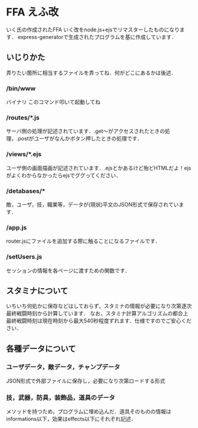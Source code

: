 # FFA えふ改
いく氏の作成されたFFA いく改をnode.js+ejsでリマスターしたものになります．
express-generatorで生成されたプログラムを基に作成しています．


## いじりかた
弄りたい箇所に相当するファイルを弄ってね．何がどこにあるかは後述．

### /bin/www
バイナリ このコマンド叩いて起動してね

### /routes/*.js
サーバ側の処理が記述されています．.get～がアクセスされたときの処理，.postがユーザがなんかボタン押したときの処理です．

### /views/*.ejs
ユーザ側の画面描画が記述されています．.ejsとかあるけど殆どHTMLだよ！ejsがよくわからなかったらejsでググってください．

### /detabases/*
敵，ユーザ，技，職業等，データが(現状)平文のJSON形式で保存されています．

### /app.js
router.jsにファイルを追加する際に触ることになるファイルです．

### /setUsers.js
セッションの情報を各ページに渡すための関数です．



## スタミナについて
いちいち何処かに保存などはしておらず，スタミナの情報が必要になり次第逐次最終戦闘時刻から計算しています．
なお，スタミナ計算アルゴリズムの都合上最終戦闘時刻は現在時刻から最大540秒程度ずれます．仕様ですのでご安心ください．

## 各種データについて
### ユーザデータ，敵データ，チャンプデータ
JSON形式で外部ファイルに保存し，必要になり次第ロードする形式
### 技，武器，防具，装飾品，道具のデータ
メソッドを持つため，プログラムに埋め込んだ．道具そのものの情報はinformations以下，効果はeffects以下にそれぞれ記述．